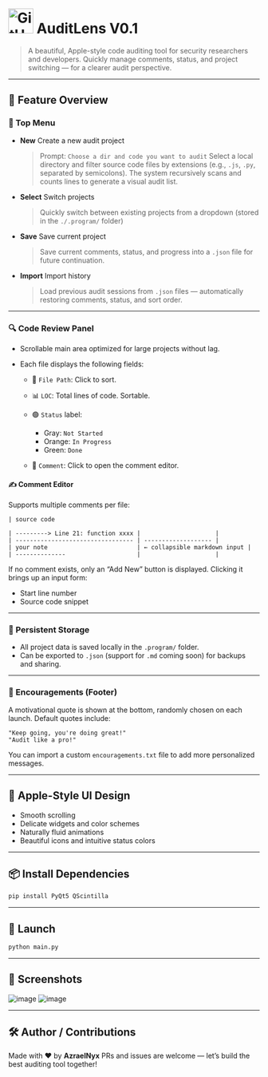 # <img src="https://github.com/user-attachments/assets/a2004f55-f5e2-48c5-84f8-e435f9cb5b7c" width="50" alt="GitHub Icon"> AuditLens V0.1

> A beautiful, Apple-style code auditing tool for security researchers and developers.
> Quickly manage comments, status, and project switching — for a clearer audit perspective.

---

## 🧩 Feature Overview

### 📁 Top Menu

* **New** Create a new audit project

  > Prompt: `Choose a dir and code you want to audit`
  > Select a local directory and filter source code files by extensions (e.g., `.js`, `.py`, separated by semicolons).
  > The system recursively scans and counts lines to generate a visual audit list.

* **Select** Switch projects

  > Quickly switch between existing projects from a dropdown (stored in the `./.program/` folder)

* **Save** Save current project

  > Save current comments, status, and progress into a `.json` file for future continuation.

* **Import** Import history

  > Load previous audit sessions from `.json` files — automatically restoring comments, status, and sort order.

---

### 🔍 Code Review Panel

* Scrollable main area optimized for large projects without lag.
* Each file displays the following fields:

  * 📄 `File Path`: Click to sort.
  * 📊 `LOC`: Total lines of code. Sortable.
  * 🟢 `Status` label:

    * Gray: `Not Started`
    * Orange: `In Progress`
    * Green: `Done`
  * 💬 `Comment`: Click to open the comment editor.

#### ✍️ Comment Editor

Supports multiple comments per file:

```
| source code

| ---------> Line 21: function xxxx |                     |
| --------------------------------- | ------------------- |
| your note                         | ← collapsible markdown input |
| --------------                    |                     |
```

If no comment exists, only an “Add New” button is displayed. Clicking it brings up an input form:

* Start line number
* Source code snippet

---

### 💾 Persistent Storage

* All project data is saved locally in the `.program/` folder.
* Can be exported to `.json` (support for `.md` coming soon) for backups and sharing.

---

### 💬 Encouragements (Footer)

A motivational quote is shown at the bottom, randomly chosen on each launch. Default quotes include:

```
"Keep going, you're doing great!"
"Audit like a pro!"
```

You can import a custom `encouragements.txt` file to add more personalized messages.

---

## 🎨 Apple-Style UI Design

* Smooth scrolling
* Delicate widgets and color schemes
* Naturally fluid animations
* Beautiful icons and intuitive status colors

---

## 📦 Install Dependencies

```bash
pip install PyQt5 QScintilla
```

---

## 🚀 Launch

```bash
python main.py
```

---

## 📸 Screenshots

![image](https://github.com/user-attachments/assets/1f653400-fabf-4c3f-944b-303f165bb6d9)
![image](https://github.com/user-attachments/assets/0f7f38ab-9861-4852-a69e-1d6c0736e731)

---

## 🛠️ Author / Contributions

Made with ❤️ by **AzraelNyx**
PRs and issues are welcome — let’s build the best auditing tool together!
